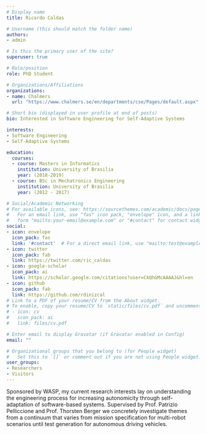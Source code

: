 ```yaml
---
# Display name
title: Ricardo Caldas

# Username (this should match the folder name)
authors:
- admin

# Is this the primary user of the site?
superuser: true

# Role/position
role: PhD Student

# Organizations/Affiliations
organizations:
- name: Chalmers
  url: "https://www.chalmers.se/en/departments/cse/Pages/default.aspx"

# Short bio (displayed in user profile at end of posts)
bio: Interested in Software Engineering for Self-Adaptive Systems

interests:
- Software Engineering
- Self-Adaptive Systems

education:
  courses:
  - course: Masters in Informatics
    institution: University of Brasilia
    year: (2018-2019)
  - course: BSc in Mechatronics Engineering
    institution: University of Brasilia
    year: (2012 - 2017)

# Social/Academic Networking
# For available icons, see: https://sourcethemes.com/academic/docs/page-builder/#icons
#   For an email link, use "fas" icon pack, "envelope" icon, and a link in the
#   form "mailto:your-email@example.com" or "#contact" for contact widget.
social:
- icon: envelope
  icon_pack: fas
  link: '#contact'  # For a direct email link, use "mailto:test@example.org".
- icon: twitter
  icon_pack: fab
  link: https://twitter.com/ric_caldas
- icon: google-scholar
  icon_pack: ai
  link: https://scholar.google.com/citations?user=CkQhGMcAAAAJ&hl=en
- icon: github
  icon_pack: fab
  link: https://github.com/rdinizcal
# Link to a PDF of your resume/CV from the About widget.
# To enable, copy your resume/CV to `static/files/cv.pdf` and uncomment the lines below.
# - icon: cv
#   icon_pack: ai
#   link: files/cv.pdf

# Enter email to display Gravatar (if Gravatar enabled in Config)
email: ""

# Organizational groups that you belong to (for People widget)
#   Set this to `[]` or comment out if you are not using People widget.
user_groups:
- Researchers
- Visitors
---
```


Sponsored by WASP, my current research interests lay on understanding the engineering process for increasing autonomicity through self-adaptation of software-based systems. Supervised by Prof. Patrizio Pelliccione and  Prof. Thorsten Berger we concretely investigate themes from a continuum that varies from mission specification for multi-robot scenarios until test generation for autonomous driving vehicles.